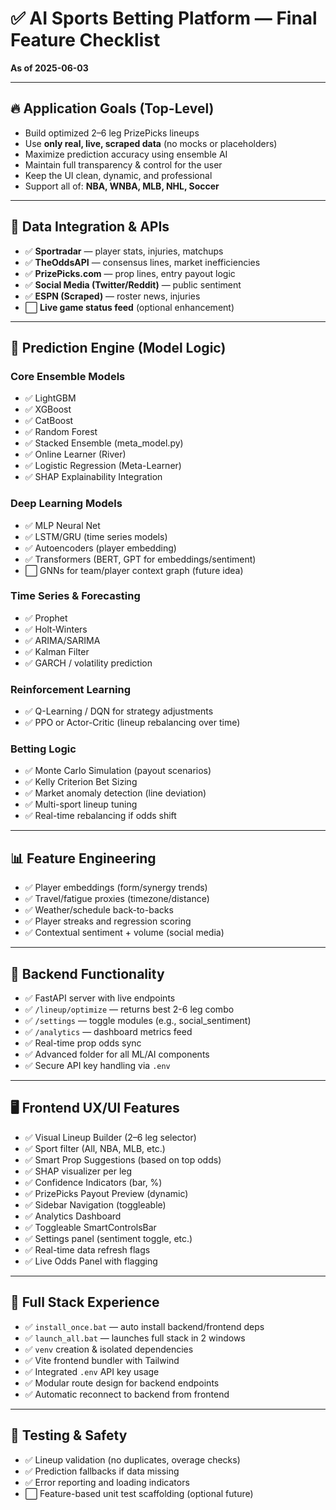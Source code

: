 # ✅ AI Sports Betting Platform — Final Feature Checklist
**As of 2025-06-03**

---

## 🔥 Application Goals (Top-Level)
- Build optimized 2–6 leg PrizePicks lineups
- Use **only real, live, scraped data** (no mocks or placeholders)
- Maximize prediction accuracy using ensemble AI
- Maintain full transparency & control for the user
- Keep the UI clean, dynamic, and professional
- Support all of: **NBA, WNBA, MLB, NHL, Soccer**

---

## 🔌 Data Integration & APIs
- ✅ **Sportradar** — player stats, injuries, matchups
- ✅ **TheOddsAPI** — consensus lines, market inefficiencies
- ✅ **PrizePicks.com** — prop lines, entry payout logic
- ✅ **Social Media (Twitter/Reddit)** — public sentiment
- ✅ **ESPN (Scraped)** — roster news, injuries
- ⬜️ **Live game status feed** (optional enhancement)

---

## 🧠 Prediction Engine (Model Logic)

### Core Ensemble Models
- ✅ LightGBM
- ✅ XGBoost
- ✅ CatBoost
- ✅ Random Forest
- ✅ Stacked Ensemble (meta_model.py)
- ✅ Online Learner (River)
- ✅ Logistic Regression (Meta-Learner)
- ✅ SHAP Explainability Integration

### Deep Learning Models
- ✅ MLP Neural Net
- ✅ LSTM/GRU (time series models)
- ✅ Autoencoders (player embedding)
- ✅ Transformers (BERT, GPT for embeddings/sentiment)
- ⬜️ GNNs for team/player context graph (future idea)

### Time Series & Forecasting
- ✅ Prophet
- ✅ Holt-Winters
- ✅ ARIMA/SARIMA
- ✅ Kalman Filter
- ✅ GARCH / volatility prediction

### Reinforcement Learning
- ✅ Q-Learning / DQN for strategy adjustments
- ✅ PPO or Actor-Critic (lineup rebalancing over time)

### Betting Logic
- ✅ Monte Carlo Simulation (payout scenarios)
- ✅ Kelly Criterion Bet Sizing
- ✅ Market anomaly detection (line deviation)
- ✅ Multi-sport lineup tuning
- ✅ Real-time rebalancing if odds shift

---

## 📊 Feature Engineering
- ✅ Player embeddings (form/synergy trends)
- ✅ Travel/fatigue proxies (timezone/distance)
- ✅ Weather/schedule back-to-backs
- ✅ Player streaks and regression scoring
- ✅ Contextual sentiment + volume (social media)

---

## 🧭 Backend Functionality
- ✅ FastAPI server with live endpoints
- ✅ `/lineup/optimize` — returns best 2-6 leg combo
- ✅ `/settings` — toggle modules (e.g., social_sentiment)
- ✅ `/analytics` — dashboard metrics feed
- ✅ Real-time prop odds sync
- ✅ Advanced folder for all ML/AI components
- ✅ Secure API key handling via `.env`

---

## 🖥 Frontend UX/UI Features
- ✅ Visual Lineup Builder (2–6 leg selector)
- ✅ Sport filter (All, NBA, MLB, etc.)
- ✅ Smart Prop Suggestions (based on top odds)
- ✅ SHAP visualizer per leg
- ✅ Confidence Indicators (bar, %)
- ✅ PrizePicks Payout Preview (dynamic)
- ✅ Sidebar Navigation (toggleable)
- ✅ Analytics Dashboard
- ✅ Toggleable SmartControlsBar
- ✅ Settings panel (sentiment toggle, etc.)
- ✅ Real-time data refresh flags
- ✅ Live Odds Panel with flagging

---

## 🧩 Full Stack Experience
- ✅ `install_once.bat` — auto install backend/frontend deps
- ✅ `launch_all.bat` — launches full stack in 2 windows
- ✅ `venv` creation & isolated dependencies
- ✅ Vite frontend bundler with Tailwind
- ✅ Integrated `.env` API key usage
- ✅ Modular route design for backend endpoints
- ✅ Automatic reconnect to backend from frontend

---

## 🧪 Testing & Safety
- ✅ Lineup validation (no duplicates, overage checks)
- ✅ Prediction fallbacks if data missing
- ✅ Error reporting and loading indicators
- ⬜️ Feature-based unit test scaffolding (optional future)
